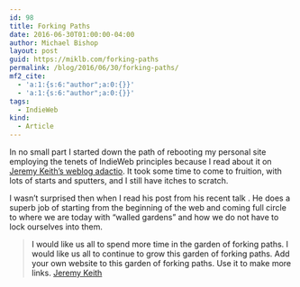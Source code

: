 ```yaml
---
id: 98
title: Forking Paths
date: 2016-06-30T01:00:00-04:00
author: Michael Bishop
layout: post
guid: https://miklb.com/forking-paths
permalink: /blog/2016/06/30/forking-paths/
mf2_cite:
  - 'a:1:{s:6:"author";a:0:{}}'
  - 'a:1:{s:6:"author";a:0:{}}'
tags:
  - IndieWeb
kind:
  - Article
---
```

<p>In no small part I started down the path of rebooting my personal site employing the tenets of IndieWeb principles because I read about it on <a href="https://adactio.com/">Jeremy Keith’s weblog adactio</a>. It took some time to come to fruition, with lots of starts and sputters, and I still have itches to scratch.</p>

<p>I wasn’t surprised then when I read his post from his recent talk <a>. He does a superb job of starting from the beginning of the web and coming full circle to where we are today with “walled gardens” and how we do not have to lock ourselves into them.</p>

<blockquote>
I would like us all to spend more time in the garden of forking paths. I would like us all to continue to grow this garden of forking paths. Add your own website to this garden of forking paths. Use it to make more links.
<cite><a href="https://adactio.com/articles/10887">Jeremy Keith <a>
 </a></cite>
</blockquote>